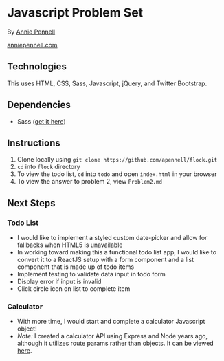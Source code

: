 # Javascript Problem Set

By [Annie Pennell](https://www.linkedin.com/in/anniepennell/)

[anniepennell.com](http://anniepennell.com/)

## Technologies 

This uses HTML, CSS, Sass, Javascript, jQuery, and Twitter Bootstrap.

## Dependencies
* Sass ([get it here](http://sass-lang.com/install))

## Instructions

1. Clone locally using `git clone https://github.com/apennell/flock.git`
2. `cd` into `flock` directory
3. To view the todo list, `cd` into `todo` and open `index.html` in your browser
4. To view the answer to problem 2, view `Problem2.md`

## Next Steps

### Todo List

* I would like to implement a styled custom date-picker and allow for fallbacks when HTML5 is unavailable
* In working toward making this a functional todo list app, I would like to convert it to a ReactJS setup with a form component and a list component that is made up of todo items
* Implement testing to validate data input in todo form
* Display error if input is invalid
* Click circle icon on list to complete item

### Calculator
* With more time, I would start and complete a calculator Javascript object!
* *Note:* I created a calculator API using Express and Node years ago, although it utilizes route params rather than objects. It can be viewed [here](https://github.com/apennell/Calculator-HW).

